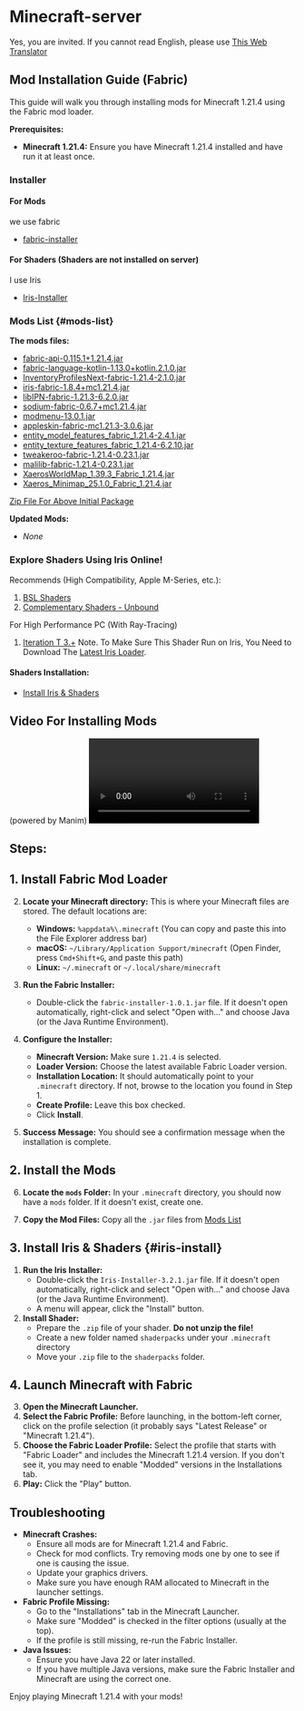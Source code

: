 # Minecraft-server

Yes, you are invited. If you cannot read English, please use [This Web Translator](https://immersivetranslate.com/en/)

## Mod Installation Guide (Fabric)

This guide will walk you through installing mods for Minecraft 1.21.4 using the Fabric mod loader.

**Prerequisites:**

*   **Minecraft 1.21.4:**  Ensure you have Minecraft 1.21.4 installed and have run it at least once.

### Installer

#### For Mods

we use fabric

*  [fabric-installer](https://fabricmc.net/use/installer/)

#### For Shaders (Shaders are not installed on server)

I use Iris

-  [Iris-Installer](https://www.irisshaders.dev/download)

### Mods List {#mods-list}

**The mods files:** 
*   [fabric-api-0.115.1+1.21.4.jar](https://modrinth.com/mod/fabric-api/version/0.115.1+1.21.4)
*   [fabric-language-kotlin-1.13.0+kotlin.2.1.0.jar](https://www.curseforge.com/minecraft/mc-mods/fabric-language-kotlin/files/5950505)
*   [InventoryProfilesNext-fabric-1.21.4-2.1.0.jar](https://www.curseforge.com/minecraft/mc-mods/inventory-profiles-next/files/5937110)
*   [iris-fabric-1.8.4+mc1.21.4.jar](https://modrinth.com/mod/iris/version/1.8.4+1.21.4-fabric)
*   [libIPN-fabric-1.21.3-6.2.0.jar](https://modrinth.com/mod/libipn/version/fabric-1.21.3-6.2.0)
*   [sodium-fabric-0.6.7+mc1.21.4.jar](https://modrinth.com/mod/sodium/version/mc1.21.4-0.6.7-fabric)
*   [modmenu-13.0.1.jar](https://modrinth.com/mod/modmenu/version/13.0.1)
*   [appleskin-fabric-mc1.21.3-3.0.6.jar](https://modrinth.com/mod/appleskin/version/cHQjeYVS)
*   [entity_model_features_fabric_1.21.4-2.4.1.jar](https://modrinth.com/mod/entity-model-features/version/n0dDeW4R)
*   [entity_texture_features_fabric_1.21.4-6.2.10.jar](https://modrinth.com/mod/entitytexturefeatures/version/441qELLe)
*   [tweakeroo-fabric-1.21.4-0.23.1.jar](https://modrinth.com/mod/tweakeroo/version/0.23.1)
*   [malilib-fabric-1.21.4-0.23.1.jar](https://modrinth.com/mod/malilib/version/0.23.1)
*   [XaerosWorldMap_1.39.3_Fabric_1.21.4.jar](https://modrinth.com/mod/xaeros-world-map/version/1.39.3_Fabric_1.21.4)
*   [Xaeros_Minimap_25.1.0_Fabric_1.21.4.jar](https://modrinth.com/mod/xaeros-minimap/version/25.1.0_Fabric_1.21.4)

[Zip File For Above Initial Package](https://drive.google.com/file/d/1cDLm9mCsZr_2qInrS151-V_he-tW7v_H/view?usp=sharing)

**Updated Mods:**
* *None*
### Explore Shaders Using Iris Online!

Recommends (High Compatibility, Apple M-Series, etc.):
1. [BSL Shaders](https://modrinth.com/shader/bsl-shaders/version/8.4.01.2)
2. [Complementary Shaders - Unbound](https://modrinth.com/shader/complementary-unbound/version/r5.4)

For High Performance PC (With Ray-Tracing)
1. [Iteration T 3.+](https://texture-packs.com/shaders/iteration/#download)
Note. To Make Sure This Shader Run on Iris, You Need to Download The [Latest Iris Loader](https://www.irisshaders.dev/download). 

#### Shaders Installation:
- [Install Iris & Shaders](#iris-install)
## Video For Installing Mods

(powered by Manim)
![](FabricInstallationOptimized.mp4)

## Steps:

## 1. Install Fabric Mod Loader

2.  **Locate your Minecraft directory:** This is where your Minecraft files are stored. The default locations are:
    *   **Windows:** `%appdata%\.minecraft` (You can copy and paste this into the File Explorer address bar)
    *   **macOS:** `~/Library/Application Support/minecraft` (Open Finder, press `Cmd+Shift+G`, and paste this path)
    *   **Linux:** `~/.minecraft` or `~/.local/share/minecraft`

3.  **Run the Fabric Installer:**
    *   Double-click the `fabric-installer-1.0.1.jar` file.  If it doesn't open automatically, right-click and select "Open with..." and choose Java (or the Java Runtime Environment).

4.  **Configure the Installer:**
    *   **Minecraft Version:** Make sure `1.21.4` is selected.
    *   **Loader Version:** Choose the latest available Fabric Loader version.
    *   **Installation Location:** It should automatically point to your `.minecraft` directory.  If not, browse to the location you found in Step 1.
    *   **Create Profile:**  Leave this box checked.
    *   Click **Install**.

5.  **Success Message:**  You should see a confirmation message when the installation is complete.

## 2. Install the Mods

6.  **Locate the `mods` Folder:**  In your `.minecraft` directory, you should now have a `mods` folder. If it doesn't exist, create one.

7.  **Copy the Mod Files:** Copy all the `.jar` files from [Mods List](#mods-list)

## 3. Install Iris & Shaders {#iris-install}
1.  **Run the Iris Installer:**
    *   Double-click the `Iris-Installer-3.2.1.jar` file.  If it doesn't open automatically, right-click and select "Open with..." and choose Java (or the Java Runtime Environment).
    *   A menu will appear, click the "Install" button.
2. **Install Shader:**
	-   Prepare the `.zip` file of your shader. **Do not unzip the file!** 
	-   Create a new folder named `shaderpacks` under your `.minecraft` directory
	-   Move your `.zip` file to the `shaderpacks` folder.

## 4. Launch Minecraft with Fabric

3.  **Open the Minecraft Launcher.**
4.  **Select the Fabric Profile:** Before launching, in the bottom-left corner, click on the profile selection (it probably says "Latest Release" or "Minecraft 1.21.4").
5.  **Choose the Fabric Loader Profile:**  Select the profile that starts with "Fabric Loader" and includes the Minecraft 1.21.4 version.  If you don't see it, you may need to enable "Modded" versions in the Installations tab.
6.  **Play:** Click the "Play" button.

## Troubleshooting

*   **Minecraft Crashes:**
    *   Ensure all mods are for Minecraft 1.21.4 and Fabric.
    *   Check for mod conflicts. Try removing mods one by one to see if one is causing the issue.
    *   Update your graphics drivers.
    *   Make sure you have enough RAM allocated to Minecraft in the launcher settings.
*   **Fabric Profile Missing:**
    *   Go to the "Installations" tab in the Minecraft Launcher.
    *   Make sure "Modded" is checked in the filter options (usually at the top).
    *   If the profile is still missing, re-run the Fabric Installer.
*   **Java Issues:**
    *   Ensure you have Java 22 or later installed.
    *   If you have multiple Java versions, make sure the Fabric Installer and Minecraft are using the correct one.

Enjoy playing Minecraft 1.21.4 with your mods!

